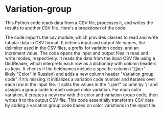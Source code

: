 # Variation-group
This Python code reads data from a CSV file, processes it, and writes the results to another CSV file. Here's a breakdown of the code:

The code imports the csv module, which provides classes to read and write tabular data in CSV format.
It defines input and output file names, the delimiter used in the CSV files, a prefix for variation codes, and an increment value.
The code opens the input and output files in read and write modes, respectively.
It reads the data from the input CSV file using a DictReader, which interprets each row as a dictionary with column headers as keys.
It checks if the fieldnames include a specific column ("Цвет" - likely "Color" in Russian) and adds a new column header "Variation group code" if it's missing.
It initializes a variation code number and iterates over each row in the input file.
It splits the values in the "Цвет" column by '/' and assigns a group code to each unique color variation.
For each color variation, it creates a new row with the color and variation group code, then writes it to the output CSV file.
This code essentially transforms CSV data by adding a variation group code based on color variations in the input file.

